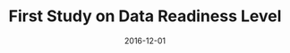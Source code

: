 ---
title: "First Study on Data Readiness Level"
collection: publications
permalink: /publication/2016-12-01-arxiv
date: 2016-12-01
venue: 'arXiv preprint arXiv:1702.02107 (Preprint)'
paperurl: 'http://guanh01.github.io/files/2017arxiv.pdf'
authors: 'Hui Guan, Thanos Gentimis, Hamid , and James Keiser'
---